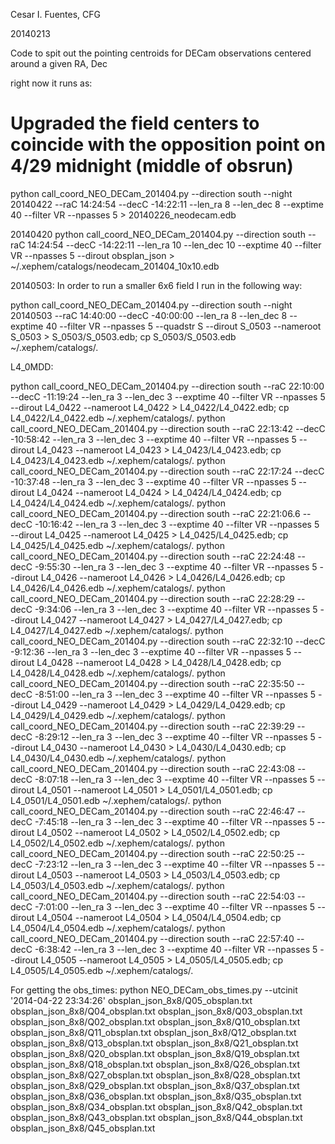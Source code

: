 Cesar I. Fuentes, CFG


20140213

Code to spit out the pointing centroids for DECam observations centered around a given RA, Dec

right now it runs as:

# Upgraded the field centers to coincide with the opposition point on 4/29 midnight (middle of obsrun)

python call_coord_NEO_DECam_201404.py --direction south --night 20140422 --raC 14:24:54 --decC -14:22:11 --len_ra 8 --len_dec 8 --exptime 40 --filter VR --npasses 5 > 20140226_neodecam.edb



20140420
python call_coord_NEO_DECam_201404.py --direction south --raC 14:24:54 --decC -14:22:11 --len_ra 10 --len_dec 10 --exptime 40 --filter VR --npasses 5 --dirout obsplan_json > ~/.xephem/catalogs/neodecam_201404_10x10.edb 




20140503:
In order to run a smaller 6x6 field I run in the following way:

python call_coord_NEO_DECam_201404.py --direction south --night 20140503 --raC 14:40:00 --decC -40:00:00 --len_ra 8 --len_dec 8 --exptime 40 --filter VR --npasses 5 --quadstr S --dirout S_0503 --nameroot S_0503 > S_0503/S_0503.edb; cp S_0503/S_0503.edb ~/.xephem/catalogs/.



L4_0MDD:

python call_coord_NEO_DECam_201404.py --direction south  --raC 22:10:00 --decC -11:19:24 --len_ra 3 --len_dec 3 --exptime 40 --filter VR --npasses 5 --dirout L4_0422 --nameroot L4_0422 > L4_0422/L4_0422.edb; cp L4_0422/L4_0422.edb ~/.xephem/catalogs/.
python call_coord_NEO_DECam_201404.py --direction south  --raC 22:13:42 --decC -10:58:42 --len_ra 3 --len_dec 3 --exptime 40 --filter VR --npasses 5 --dirout L4_0423 --nameroot L4_0423 > L4_0423/L4_0423.edb; cp L4_0423/L4_0423.edb ~/.xephem/catalogs/.
python call_coord_NEO_DECam_201404.py --direction south  --raC 22:17:24 --decC -10:37:48 --len_ra 3 --len_dec 3 --exptime 40 --filter VR --npasses 5 --dirout L4_0424 --nameroot L4_0424 > L4_0424/L4_0424.edb; cp L4_0424/L4_0424.edb ~/.xephem/catalogs/.
python call_coord_NEO_DECam_201404.py --direction south  --raC 22:21:06.6 --decC -10:16:42 --len_ra 3 --len_dec 3 --exptime 40 --filter VR --npasses 5 --dirout L4_0425 --nameroot L4_0425 > L4_0425/L4_0425.edb; cp L4_0425/L4_0425.edb ~/.xephem/catalogs/.
python call_coord_NEO_DECam_201404.py --direction south  --raC 22:24:48 --decC -9:55:30 --len_ra 3 --len_dec 3 --exptime 40 --filter VR --npasses 5 --dirout L4_0426 --nameroot L4_0426 > L4_0426/L4_0426.edb; cp L4_0426/L4_0426.edb ~/.xephem/catalogs/.
python call_coord_NEO_DECam_201404.py --direction south  --raC 22:28:29 --decC -9:34:06 --len_ra 3 --len_dec 3 --exptime 40 --filter VR --npasses 5 --dirout L4_0427 --nameroot L4_0427 > L4_0427/L4_0427.edb; cp L4_0427/L4_0427.edb ~/.xephem/catalogs/.
python call_coord_NEO_DECam_201404.py --direction south  --raC 22:32:10 --decC -9:12:36 --len_ra 3 --len_dec 3 --exptime 40 --filter VR --npasses 5 --dirout L4_0428 --nameroot L4_0428 > L4_0428/L4_0428.edb; cp L4_0428/L4_0428.edb ~/.xephem/catalogs/.
python call_coord_NEO_DECam_201404.py --direction south  --raC 22:35:50 --decC -8:51:00 --len_ra 3 --len_dec 3 --exptime 40 --filter VR --npasses 5 --dirout L4_0429 --nameroot L4_0429 > L4_0429/L4_0429.edb; cp L4_0429/L4_0429.edb ~/.xephem/catalogs/.
python call_coord_NEO_DECam_201404.py --direction south  --raC 22:39:29 --decC -8:29:12 --len_ra 3 --len_dec 3 --exptime 40 --filter VR --npasses 5 --dirout L4_0430 --nameroot L4_0430 > L4_0430/L4_0430.edb; cp L4_0430/L4_0430.edb ~/.xephem/catalogs/.
python call_coord_NEO_DECam_201404.py --direction south  --raC 22:43:08 --decC -8:07:18 --len_ra 3 --len_dec 3 --exptime 40 --filter VR --npasses 5 --dirout L4_0501 --nameroot L4_0501 > L4_0501/L4_0501.edb; cp L4_0501/L4_0501.edb ~/.xephem/catalogs/.
python call_coord_NEO_DECam_201404.py --direction south  --raC 22:46:47 --decC -7:45:18 --len_ra 3 --len_dec 3 --exptime 40 --filter VR --npasses 5 --dirout L4_0502 --nameroot L4_0502 > L4_0502/L4_0502.edb; cp L4_0502/L4_0502.edb ~/.xephem/catalogs/.
python call_coord_NEO_DECam_201404.py --direction south  --raC 22:50:25 --decC -7:23:12 --len_ra 3 --len_dec 3 --exptime 40 --filter VR --npasses 5 --dirout L4_0503 --nameroot L4_0503 > L4_0503/L4_0503.edb; cp L4_0503/L4_0503.edb ~/.xephem/catalogs/.
python call_coord_NEO_DECam_201404.py --direction south  --raC 22:54:03 --decC -7:01:00 --len_ra 3 --len_dec 3 --exptime 40 --filter VR --npasses 5 --dirout L4_0504 --nameroot L4_0504 > L4_0504/L4_0504.edb; cp L4_0504/L4_0504.edb ~/.xephem/catalogs/.
python call_coord_NEO_DECam_201404.py --direction south  --raC 22:57:40 --decC -6:38:42 --len_ra 3 --len_dec 3 --exptime 40 --filter VR --npasses 5 --dirout L4_0505 --nameroot L4_0505 > L4_0505/L4_0505.edb; cp L4_0505/L4_0505.edb ~/.xephem/catalogs/.





For getting the obs_times:
python NEO_DECam_obs_times.py --utcinit '2014-04-22 23:34:26' obsplan_json_8x8/Q05_obsplan.txt obsplan_json_8x8/Q04_obsplan.txt obsplan_json_8x8/Q03_obsplan.txt obsplan_json_8x8/Q02_obsplan.txt obsplan_json_8x8/Q10_obsplan.txt obsplan_json_8x8/Q11_obsplan.txt obsplan_json_8x8/Q12_obsplan.txt obsplan_json_8x8/Q13_obsplan.txt obsplan_json_8x8/Q21_obsplan.txt obsplan_json_8x8/Q20_obsplan.txt obsplan_json_8x8/Q19_obsplan.txt obsplan_json_8x8/Q18_obsplan.txt obsplan_json_8x8/Q26_obsplan.txt obsplan_json_8x8/Q27_obsplan.txt obsplan_json_8x8/Q28_obsplan.txt obsplan_json_8x8/Q29_obsplan.txt obsplan_json_8x8/Q37_obsplan.txt obsplan_json_8x8/Q36_obsplan.txt obsplan_json_8x8/Q35_obsplan.txt obsplan_json_8x8/Q34_obsplan.txt obsplan_json_8x8/Q42_obsplan.txt obsplan_json_8x8/Q43_obsplan.txt obsplan_json_8x8/Q44_obsplan.txt obsplan_json_8x8/Q45_obsplan.txt




